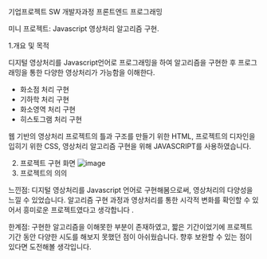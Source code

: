 기업프로젝트 SW 개발자과정 프론트엔드 프로그래밍

미니 프로젝트: Javascript 영상처리 알고리즘 구현.

1.개요 및 목적

디지털 영상처리를 Javascript언어로 프로그래밍을 하여 알고리즘을 구현한 후 프로그래밍을 통한 다양한 영상처리가 가능함을 이해한다.

- 화소점 처리 구현
- 기하학 처리 구현
- 화소영역 처리 구현
- 히스토그램 처리 구현

웹 기반의 영상처리 프로젝트의 틀과 구조를 만들기 위한 HTML,
프로젝트의 디자인을 입히기 위한 CSS,
영상처리 알고리즘 구현을 위해 JAVASCRIPT를 사용하였습니다.

2. 프로젝트 구현 화면
![image](https://user-images.githubusercontent.com/71168409/232693263-4e99a37c-a06d-435f-af82-7e0617559923.png)
3. 프로젝트의 의의

느낀점: 디지털 영상처리를 Javascript 언어로 구현해봄으로써, 영상처리의 다양성을 느낄 수 있었습니다. 알고리즘 구현 과정과 영상처리를 통한 시각적 변화를 확인할 수 있어서 흥미로운 프로젝트였다고 생각합니다 .

한계점: 구현한 알고리즘을 이해못한 부분이 존재하였고, 짧은 기간이었기에 프로젝트 기간 동안 다양한 시도를 해보지 못했던 점이 아쉬웠습니다. 향후 보완할 수 있는 점이 있다면 도전해볼 생각입니다.
